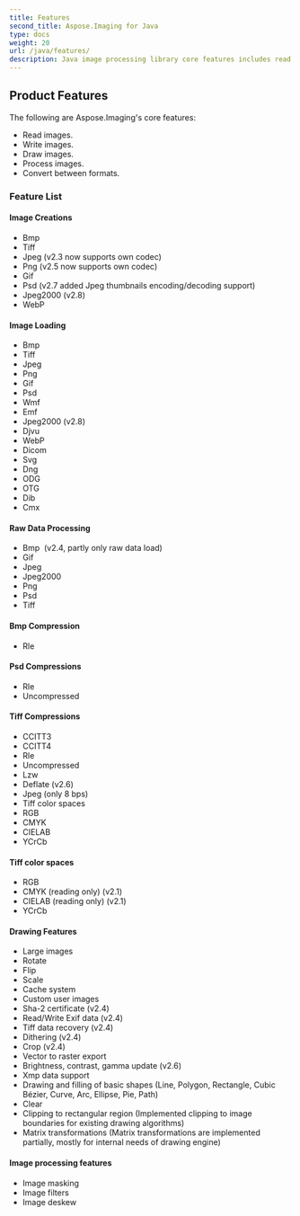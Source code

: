 ```yaml
---
title: Features
second_title: Aspose.Imaging for Java
type: docs
weight: 20
url: /java/features/
description: Java image processing library core features includes read and write images, draw images, process images and convert between formats.
---
```


## **Product Features**
The following are Aspose.Imaging's core features:

- Read images.
- Write images.
- Draw images.
- Process images.
- Convert between formats.
### **Feature List**
#### **Image Creations**
- Bmp
- Tiff 
- Jpeg (v2.3 now supports own codec)
- Png (v2.5 now supports own codec)
- Gif
- Psd (v2.7 added Jpeg thumbnails encoding/decoding support)
- Jpeg2000 (v2.8)
- WebP
#### **Image Loading**
- Bmp
- Tiff
- Jpeg
- Png
- Gif
- Psd
- Wmf
- Emf
- Jpeg2000 (v2.8)
- Djvu
- WebP
- Dicom
- Svg
- Dng
- ODG
- OTG
- Dib
- Cmx
#### **Raw Data Processing**
- Bmp  (v2.4, partly only raw data load)
- Gif
- Jpeg
- Jpeg2000
- Png
- Psd
- Tiff
#### **Bmp Compression**
- Rle
#### **Psd Compressions**
- Rle
- Uncompressed
#### **Tiff Compressions**
- CCITT3
- CCITT4
- Rle
- Uncompressed
- Lzw
- Deflate (v2.6)
- Jpeg (only 8 bps)
- Tiff color spaces
- RGB
- CMYK
- CIELAB
- YCrCb
#### **Tiff color spaces**
- RGB    
- CMYK (reading only) (v2.1)
- CIELAB (reading only) (v2.1)
- YCrCb    
#### **Drawing Features**
- Large images
- Rotate    
- Flip    
- Scale    
- Cache system    
- Custom user images    
- Sha-2 certificate (v2.4)
- Read/Write Exif data (v2.4)
- Tiff data recovery (v2.4)
- Dithering (v2.4)
- Crop (v2.4)
- Vector to raster export    
- Brightness, contrast, gamma update (v2.6)
- Xmp data support
- Drawing and filling of basic shapes (Line, Polygon, Rectangle, Cubic Bézier, Curve, Arc, Ellipse, Pie, Path)
- Clear
- Clipping to rectangular region (Implemented clipping to image boundaries for existing drawing algorithms)
- Matrix transformations (Matrix transformations are implemented partially, mostly for internal needs of drawing engine)
#### **Image processing features**
- Image masking
- Image filters
- Image deskew
